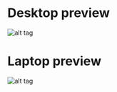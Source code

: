 # Desktop preview
![alt tag](https://raw.githubusercontent.com/tim241/configs/openbox/screenshots/screenshot_2017-07-10_12-55-28.png) <br />
# Laptop preview
![alt tag](https://raw.githubusercontent.com/tim241/configs/openbox/screenshots/screenshot_laptop.png) <br />

